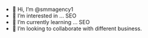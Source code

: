 - 👋 Hi, I’m @smmagency1
- 👀 I’m interested in ...  SEO
- 🌱 I’m currently learning ... SEO
- 💞️ I’m looking to collaborate with different business.

<!---
smmagency1/smmagency1 is a ✨ special ✨ repository because its `README.md` (this file) appears on your GitHub profile.
You can click the Preview link to take a look at your changes.
--->
